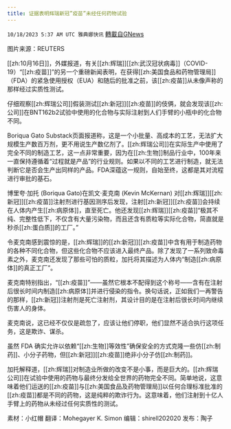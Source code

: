 ```yaml
---
title: 证据表明辉瑞新冠”疫苗”未经任何药物试验
---
```

`10/18/2023 5:37 AM UTC 雅典娜快讯` [轉載自GNews](https://gnews.org/articles/1848252)

图片来源：REUTERS

[[zh:10月16日]]，外媒报道，有关[[zh:辉瑞]][[zh:武汉冠状病毒]]（COVID-19）“[[zh:疫苗]]”的另一个重磅新闻表明，在获得[[zh:美国食品和药物管理局]]（FDA）的紧急使用授权（EUA）和随后的批准之前，该[[zh:疫苗]]从未像声称的那样经过实质性测试。

仔细观察[[zh:辉瑞公司]]假装测试[[zh:新冠]][[zh:疫苗]]的伎俩，就会发现该[[zh:公司]]在BNT162b2试验中使用的化合物与实际注射到人们手臂的小瓶中的化合物不同。

Boriqua Gato Substack页面报道称，这是一个小批量、高成本的工艺，无法扩大规模生产数百万剂，更不用说生产数亿剂了。[[zh:辉瑞公司]]在实际生产中使用了完全不同的制造工艺，这一点非常重要，因为在[[zh:生物]]制品行业中，100年来一直保持遵循着“过程就是产品”的行业规则。如果以不同的工艺进行制造，就无法判断它是否会生产出同样的产品。FDA深蕴这一规则，自始至终，这都是其对流程进行审批的基石。

博里夸·加托 (Boriqua Gato)在凯文·麦克南 (Kevin McKernan) 对[[zh:辉瑞]][[zh:新冠]][[zh:疫苗]]注射剂进行基因测序后发现，注射[[zh:新冠]][[zh:疫苗]]会持续在人体内产生[[zh:病原体]]，直至死亡。他还发现[[zh:辉瑞]][[zh:疫苗]]“极其不纯、完整性低下，不仅含有大量污染物，而且还含有质粒等实际化合物，简直就是秒杀[[zh:蛋白质]]的工厂。”

令麦克南感到震惊的是，[[zh:辉瑞]]的[[zh:新冠]][[zh:疫苗]]中含有用于制造药物的各种不同化合物，但这些化合物不应该进入最终产品。除了发现了一系列致命毒素之外，麦克南还发现了那些可怕的质粒，加托将其描述为人体内“制造[[zh:病原体]]的真正工厂”。

麦克南特别指出，“[[zh:疫苗]]”——虽然它根本不配得到这个称号——含有在注射后很长时间内制造[[zh:病原体]]并进行侵染的指令。换句话说，正如我们一再警告的那样，[[zh:新冠]]注射剂是死亡注射剂，其设计目的是在注射后很长时间内继续伤害人的身体。

麦克南说，这已经不仅仅是疏忽了，应该让他们停职，他们显然不适合执行这项任务，这是欺诈、谋杀。

虽然 FDA 确实允许以依赖“[[zh:生物]]等效性”确保安全的方式克隆一些仿[[zh:制药]]、小分子药物，但[[zh:新冠]][[zh:疫苗]]绝非小分子仿[[zh:制药]]。

加托解释道，[[zh:辉瑞]]对制造业所做的改变不是小事，而是巨大的。[[zh:辉瑞公司]]在试验中使用的药物与最终分发给全世界的药物完全不同。简单地说，这意味着他们运送的[[zh:疫苗]]与[[zh:美国食品及药物管理局]]以任何合理标准批准的[[zh:疫苗]]都是不同的药物，这是纯粹的欺诈行为。这意味着，他们注射到十亿人手臂上的药物从未经过任何实质性的测试。

素材：小红帽  翻译：Mohegayer K. Simon  编辑：shirell202020  发布：陶子

